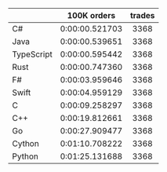 ||100K orders|trades|
-|:-:|:-:|
|C#|0:00:00.521703|3368|
|Java|0:00:00.539651|3368|
|TypeScript|0:00:00.595442|3368|
|Rust|0:00:00.747360|3368|
|F#|0:00:03.959646|3368|
|Swift|0:00:04.959129|3368|
|C|0:00:09.258297|3368|
|C++|0:00:19.812661|3368|
|Go|0:00:27.909477|3368|
|Cython|0:01:10.708222|3368|
|Python|0:01:25.131688|3368|


